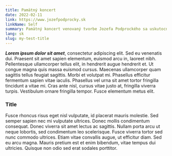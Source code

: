 ```yaml
---
title: Pamätný koncert
date: 2022-02-11
link: https://www.jozefpodprocky.sk
linkName: Self
summary: Pamätný koncert venovaný tvorbe Jozefa Podprockého sa uskutocní 30. marca 2022 v Košiciach. Ten istý koncert sa bude opakovať v Brne na Janáčkovej akadémii dňa 4. apríla 2022.
lang: sk
slug: my-test-title
---
```


 ***Lorem ipsum dolor sit amet***, consectetur adipiscing elit. Sed eu venenatis dui. Praesent sit amet sapien elementum, euismod arcu in, laoreet nibh. Pellentesque ullamcorper tellus elit, in hendrerit augue hendrerit et. Ut congue magna quis massa euismod cursus. Maecenas ullamcorper quam sagittis tellus feugiat sagittis. Morbi et volutpat mi. Phasellus efficitur fermentum sapien vitae iaculis. Phasellus vel urna sit amet tortor fringilla tincidunt a vitae mi. Cras ante nisl, cursus vitae justo at, fringilla viverra turpis. Vestibulum ornare fringilla tempor. Fusce elementum metus elit.

### Title

Fusce rhoncus risus eget nisl vulputate, id placerat mauris molestie. Sed semper sapien nec mi vulputate ultrices. Donec mollis condimentum consequat. Donec viverra sit amet lectus ac sagittis. Nullam porta arcu ut neque lobortis, sed condimentum leo scelerisque. Fusce viverra tortor sed nunc commodo ultrices. Etiam vitae convallis augue, ut efficitur diam. Sed eu arcu magna. Mauris pretium est et enim bibendum, vitae tempus dui ultricies. Quisque non odio sed erat sodales porttitor.
